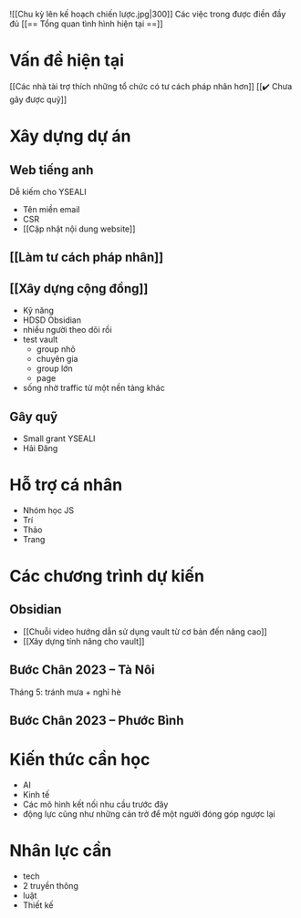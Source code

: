 ![[Chu kỳ lên kế hoạch chiến lược.jpg|300]]
Các việc trong được điền đầy đủ [[== Tổng quan tình hình hiện tại ==]]
# Vấn đề hiện tại
[[Các nhà tài trợ thích những tổ chức có tư cách pháp nhân hơn]]
[[✔️ Chưa gây được quỹ]]

# Xây dựng dự án
## Web tiếng anh
Dễ kiếm cho YSEALI 

- Tên miền email
- CSR
- [[Cập nhật nội dung website]]
## [[Làm tư cách pháp nhân]]
## [[Xây dựng cộng đồng]]
- Kỹ năng
- HDSD Obsidian
- nhiều người theo dõi rồi
- test vault
	- group nhỏ 
	- chuyên gia
	- group lớn
	- page
- sống nhờ traffic từ một nền tảng khác
## Gây quỹ 
- Small grant YSEALI
- Hải Đăng

# Hỗ trợ cá nhân
- Nhóm học JS
- Trí
- Thảo
- Trang
# Các chương trình dự kiến
## Obsidian
- [[Chuỗi video hướng dẫn sử dụng vault từ cơ bản đến nâng cao]]
- [[Xây dựng tính năng cho vault]]

## Bước Chân 2023 – Tà Nôi
Tháng 5: tránh mưa + nghỉ hè
## Bước Chân 2023 – Phước Bình

# Kiến thức cần học
- AI
- Kinh tế
- Các mô hình kết nối nhu cầu trước đây
- động lực cũng như những cản trở để một người đóng góp ngược lại 

# Nhân lực cần
- tech
- 2 truyền thông
- luật
- Thiết kế
